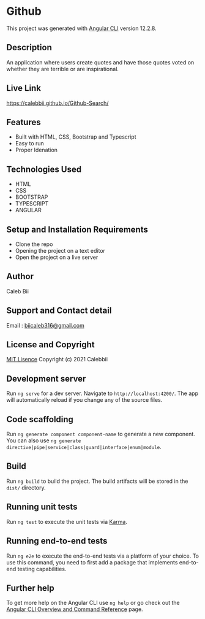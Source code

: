 # Github

This project was generated with [Angular CLI](https://github.com/angular/angular-cli) version 12.2.8.
## Description
An application where users create quotes and have those quotes voted on whether they are terrible or are inspirational.

## Live Link
https://calebbii.github.io/Github-Search/
## Features
* Built with HTML, CSS, Bootstrap and Typescript
* Easy to run
* Proper Idenation

## Technologies Used
* HTML
* CSS
* BOOTSTRAP
* TYPESCRIPT
* ANGULAR

## Setup and Installation Requirements
* Clone the repo
* Opening the project on a text editor
* Open the project on a live server

## Author
Caleb Bii

## Support and Contact detail
Email : biicaleb316@gmail.com

## License and Copyright
[MIT Lisence]() Copyright (c) 2021 Calebbii

## Development server

Run `ng serve` for a dev server. Navigate to `http://localhost:4200/`. The app will automatically reload if you change any of the source files.

## Code scaffolding

Run `ng generate component component-name` to generate a new component. You can also use `ng generate directive|pipe|service|class|guard|interface|enum|module`.

## Build

Run `ng build` to build the project. The build artifacts will be stored in the `dist/` directory.

## Running unit tests

Run `ng test` to execute the unit tests via [Karma](https://karma-runner.github.io).

## Running end-to-end tests

Run `ng e2e` to execute the end-to-end tests via a platform of your choice. To use this command, you need to first add a package that implements end-to-end testing capabilities.

## Further help

To get more help on the Angular CLI use `ng help` or go check out the [Angular CLI Overview and Command Reference](https://angular.io/cli) page.
